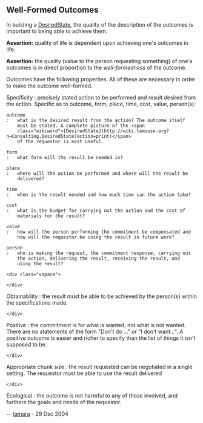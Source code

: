 <div id="wikitext">

Well-Formed Outcomes
--------------------

<span id="excerpt"></span> In building a <span
class="wikiword">[DesiredState](http://wiki.tamouse.org?n=Consulting.DesiredState?action=print)</span>,
the quality of the description of the outcomes is important to being
able to achieve them. <span id="excerptend"></span>

**Assertion:** quality of life is dependent upon achieving one's
outcomes in life.

**Assertion:** the quality (value to the person requesting something) of
one's outcomes is in direct proportion to the *well-formedness* of the
outcome.

Outcomes have the following properties. All of these are necessary in
order to make the outcome well-formed.

<div class="vspace">

</div>

Specificity
:   precisely stated action to be performed and result desired from the
    action. Specific as to outcome, form, place, time, cost, value,
    person(s):

    outcome
    :   what is the desired result from the action? The outcome itself
        must be stated. A complete picture of the <span
        class="wikiword">[DesiredState](http://wiki.tamouse.org?n=Consulting.DesiredState?action=print)</span>
        of the requestor is most useful.

    form
    :   what form will the result be needed in?

    place
    :   where will the action be performed and where will the result be
        delivered?

    time
    :   when is the result needed and how much time can the action take?

    cost
    :   what is the budget for carrying out the action and the cost of
        materials for the result?

    value
    :   how will the person performing the commitment be compensated and
        how will the requestor be using the result in future work?

    person
    :   who is making the request, the commitment response, carrying out
        the action, delivering the result, receiving the result, and
        using the result?

    <div class="vspace">

    </div>

Obtainability
:   the result must be able to be achieved by the person(s) within the
    specifications made.
    <div class="vspace">

    </div>

Positive
:   the commitment is for what is wanted, not what is not wanted. There
    are no statements of the form "Don't do ..." or "I don't want...". A
    positive outcome is easier and richer to specify than the list of
    things it isn't supposed to be.
    <div class="vspace">

    </div>

Appropriate chunk size
:   the result requested can be negotiated in a single setting. The
    requestor must be able to use the result delivered
    <div class="vspace">

    </div>

Ecological
:   the outcome is not harmful to any of those involved, and furthers
    the goals and needs of the requestor.

-- [tamara](http://wiki.tamouse.org?n=Profiles.Tamara?action=print) - 29
Dec 2004

<div class="vspace">

</div>

<div style="display: none;">

Keep metadata at end of page

Summary:Well-formed outcomes are realistic, actionable, and attainable
with the client's resources, skill, and knowledge
Parent:Consulting(.<span
class="wikiword">[HomePage](http://wiki.tamouse.org?n=Consulting.HomePage?action=print)</span>)
<span
class="wikiword">[IncludeMe](http://wiki.tamouse.org?n=Consulting.IncludeMe?action=edit)[?](http://wiki.tamouse.org?n=Consulting.IncludeMe?action=edit)</span>:[Consulting.HomePage](http://wiki.tamouse.org?n=Consulting.HomePage?action=print)
Categories:[Articles](http://wiki.tamouse.org?n=Category.Articles) Tags:
outcomes, well-formed, ecology, precision inquiry

</div>

<div class="vspace">

</div>

</div>
